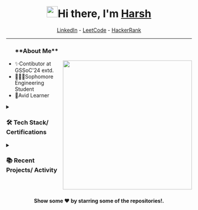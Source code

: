 <h1 align="center"> <img src="https://raw.githubusercontent.com/aemmadi/aemmadi/master/wave.gif" width="30">Hi there, I'm <a href="https://www.linkedin.com/in/harsh-o4/">Harsh</a> </h1>

<!--- Adding Header Elements -->
<p align="center">
<!--   <a href="http://sanjaykv.com/">Portfolio</a> - -->
<!--   <a href="https://x.com/sanjay_kv_">Twitter</a> - -->
<!--   <a href="https://recodehive.com/">Website</a> - -->
  <a href="https://www.linkedin.com/in/harsh-o4/">LinkedIn</a> - 
<!--   <a href="https://www.linkedin.com/in/harsh-o4/" target="_blank"><img alt="LinkedIn" src="https://img.shields.io/badge/linkedin-%230077B5.svg?&style=for-the-badge&logo=linkedin&logoColor=white" /></a> -->
  <a href="https://leetcode.com/u/harsh_o4/">LeetCode</a> -
  <a href="https://www.hackerrank.com/profile/harshsingh3776">HackerRank</a> 
</p>

-----------------------------------------------------------
<ul><h3>**About Me**</h3><img src="https://raw.githubusercontent.com/sanjay-kv/sanjay-kv/main/Assets/illustration.png" min-width="300px" max-width="300px" width="350px" align="right"> 
<li>✨Contibutor at GSSoC'24 extd.</li> 
<li>👨🏻‍💻Sophomore Engineering Student</li>
<li>🫡Avid Learner</li>
</ul>


<!--- Adding Tech Stack open Section -->


<details>	
 <summary><h3>🛠 Tech Stack/ Certifications</h3></summary><br>
Languages: <img src="https://img.shields.io/badge/-python-437CAC?logo=python&logoColor=white&style=flat">&nbsp;
<!-- <img src="https://img.shields.io/badge/-Mysql-DC8F0F?logo=Mysql&logoColor=white&style=flat">&nbsp;  -->
<img src="https://img.shields.io/badge/-HTML5-DE5934?logo=HTML5&logoColor=white&style=flat">&nbsp;
<img src="https://img.shields.io/badge/-CSS3-2275B2?logo=CSS3&logoColor=white&style=flat"> &nbsp; 
<img src="https://img.shields.io/badge/-C++-00599C?style=flat-square&logo=c"> &nbsp;
  <br>
Frameworks and Libraries: <!--- Frameworks and Libraries goes here -->
<img src="https://img.shields.io/badge/-Numpy-0E7ACE?logo=numpy&logoColor=white&style=flat">&nbsp;
<img src="https://img.shields.io/badge/-Pandas-150455?logo=pandas&logoColor=white&style=flat">&nbsp;
<!-- <img src="https://img.shields.io/badge/-Sklearn-F09437?logo=scikit-learn&logoColor=white&style=flat">&nbsp;&nbsp; -->
  <br>
Tools and Platforms: <img src="https://img.shields.io/badge/-Git-orange?logo=Git&logoColor=white&style=flat">&nbsp; 
<!-- <img src="https://img.shields.io/badge/-Cloudflare-4679A4?logo=Cloudflare&logoColor=orange&style=flat">&nbsp; -->
<img src="https://img.shields.io/badge/-Visual%20Studio%20Code-25AEF4?logo=visualstudio&logoColor=white&style=flat">&nbsp;
<!-- <img src="https://img.shields.io/badge/-Android Studio-green?logo=Android&logoColor=white&style=flat"> &nbsp; -->
<img src="https://img.shields.io/badge/-Jupyter-D7522D?logo=Jupyter&logoColor=white&style=flat">&nbsp;&nbsp;
<!-- <img src="https://img.shields.io/badge/-PyCharm-1ECE87?logo=pycharm&logoColor=white&style=flat">  -->
<!--- <img src="https://img.shields.io/badge/-TensorFlow-F78900?logo=Tensorflow&logoColor=white&style=flat"> -->
  <br>
Operating Systems: <img src="https://img.shields.io/badge/-Windows-0F7BCF?logo=Windows&logoColor=white&style=flat">&nbsp;
<!-- <img src="https://img.shields.io/badge/-Linux-EDBD2B?logo=Linux&logoColor=black&style=flat">&nbsp;
<img src="https://img.shields.io/badge/-Mac-F7F7F7?logo=Macos&logoColor=black&style=flat">&nbsp; -->
  <br>
  </details>


<!--- 3rd Section on Recent Projects -->

  <details>	
    <summary><h3>📚 Recent Projects/ Activity</h3></summary><br>

  
  <!--END_SECTION:activity-->
  </details> 
<br><br>
  <p align="center">
<b> Show some ❤️ by starring some of the repositories!.</p>
